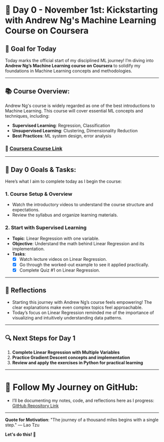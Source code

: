 # 🚀 Day 0 - November 1st: Kickstarting with Andrew Ng's Machine Learning Course on Coursera

## 🎯 **Goal for Today**
Today marks the official start of my disciplined ML journey! I’m diving into **Andrew Ng’s Machine Learning course on Coursera** to solidify my foundations in Machine Learning concepts and methodologies.

---

## 📚 **Course Overview:**
Andrew Ng's course is widely regarded as one of the best introductions to Machine Learning. This course will cover essential ML concepts and techniques, including:
- **Supervised Learning**: Regression, Classification
- **Unsupervised Learning**: Clustering, Dimensionality Reduction
- **Best Practices**: ML system design, error analysis

### 🔗 [Coursera Course Link](https://www.coursera.org/learn/machine-learning)

---

## 📝 **Day 0 Goals & Tasks:**
Here’s what I aim to complete today as I begin the course:

### 1. **Course Setup & Overview**
   - Watch the introductory videos to understand the course structure and expectations.
   - Review the syllabus and organize learning materials.

### 2. **Start with Supervised Learning**
   - **Topic**: Linear Regression with one variable.
   - **Objective**: Understand the math behind Linear Regression and its implementation.
   - **Tasks**:
     - [x] Watch lecture videos on Linear Regression.
     - [x] Go through the worked-out example to see it applied practically.
     - [x] Complete Quiz #1 on Linear Regression.

---

## 📌 **Reflections**
- Starting this journey with Andrew Ng’s course feels empowering! The clear explanations make even complex topics feel approachable.
- Today’s focus on Linear Regression reminded me of the importance of visualizing and intuitively understanding data patterns.

---

## 🔍 **Next Steps for Day 1**
1. **Complete Linear Regression with Multiple Variables**
2. **Practice Gradient Descent concepts and implementation**
3. **Review and apply the exercises in Python for practical learning**

---

# 🔗 **Follow My Journey on GitHub**:
   - I’ll be documenting my notes, code, and reflections here as I progress: [GitHub Repository Link](https://github.com/ajaykr2712/Daily-ML-DS-Discipline)

---

**Quote for Motivation**: "The journey of a thousand miles begins with a single step." — Lao Tzu

**Let's do this! 🚀**
